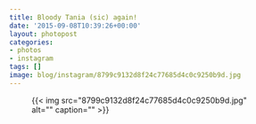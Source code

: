 ```yaml
---
title: Bloody Tania (sic) again!
date: '2015-09-08T10:39:26+00:00'
layout: photopost
categories:
- photos
- instagram
tags: []
image: blog/instagram/8799c9132d8f24c77685d4c0c9250b9d.jpg
---
```


<figure class="photo photo--square">
  {{< img src="8799c9132d8f24c77685d4c0c9250b9d.jpg" alt="" caption="" >}}

</figure>




